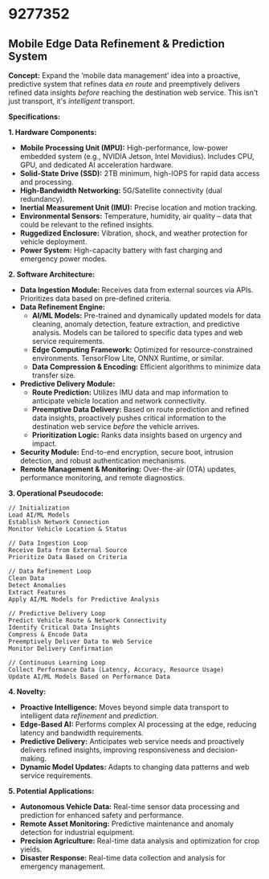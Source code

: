 # 9277352

## Mobile Edge Data Refinement & Prediction System

**Concept:** Expand the ‘mobile data management’ idea into a proactive, predictive system that refines data *en route* and preemptively delivers refined data insights *before* reaching the destination web service. This isn't just transport, it's *intelligent* transport.

**Specifications:**

**1. Hardware Components:**

*   **Mobile Processing Unit (MPU):** High-performance, low-power embedded system (e.g., NVIDIA Jetson, Intel Movidius). Includes CPU, GPU, and dedicated AI acceleration hardware.
*   **Solid-State Drive (SSD):** 2TB minimum, high-IOPS for rapid data access and processing.
*   **High-Bandwidth Networking:** 5G/Satellite connectivity (dual redundancy).
*   **Inertial Measurement Unit (IMU):** Precise location and motion tracking.
*   **Environmental Sensors:** Temperature, humidity, air quality – data that could be relevant to the refined insights.
*   **Ruggedized Enclosure:** Vibration, shock, and weather protection for vehicle deployment.
*   **Power System:** High-capacity battery with fast charging and emergency power modes.

**2. Software Architecture:**

*   **Data Ingestion Module:** Receives data from external sources via APIs. Prioritizes data based on pre-defined criteria.
*   **Data Refinement Engine:**
    *   **AI/ML Models:** Pre-trained and dynamically updated models for data cleaning, anomaly detection, feature extraction, and predictive analysis. Models can be tailored to specific data types and web service requirements.
    *   **Edge Computing Framework:** Optimized for resource-constrained environments. TensorFlow Lite, ONNX Runtime, or similar.
    *   **Data Compression & Encoding:** Efficient algorithms to minimize data transfer size.
*   **Predictive Delivery Module:**
    *   **Route Prediction:** Utilizes IMU data and map information to anticipate vehicle location and network connectivity.
    *   **Preemptive Data Delivery:** Based on route prediction and refined data insights, proactively pushes critical information to the destination web service *before* the vehicle arrives.
    *   **Prioritization Logic:** Ranks data insights based on urgency and impact.
*   **Security Module:** End-to-end encryption, secure boot, intrusion detection, and robust authentication mechanisms.
*   **Remote Management & Monitoring:** Over-the-air (OTA) updates, performance monitoring, and remote diagnostics.

**3. Operational Pseudocode:**

```
// Initialization
Load AI/ML Models
Establish Network Connection
Monitor Vehicle Location & Status

// Data Ingestion Loop
Receive Data from External Source
Prioritize Data Based on Criteria

// Data Refinement Loop
Clean Data
Detect Anomalies
Extract Features
Apply AI/ML Models for Predictive Analysis

// Predictive Delivery Loop
Predict Vehicle Route & Network Connectivity
Identify Critical Data Insights
Compress & Encode Data
Preemptively Deliver Data to Web Service
Monitor Delivery Confirmation

// Continuous Learning Loop
Collect Performance Data (Latency, Accuracy, Resource Usage)
Update AI/ML Models Based on Performance Data
```

**4. Novelty:**

*   **Proactive Intelligence:** Moves beyond simple data transport to intelligent data *refinement* and *prediction*.
*   **Edge-Based AI:** Performs complex AI processing at the edge, reducing latency and bandwidth requirements.
*   **Predictive Delivery:** Anticipates web service needs and proactively delivers refined insights, improving responsiveness and decision-making.
*   **Dynamic Model Updates:** Adapts to changing data patterns and web service requirements.

**5. Potential Applications:**

*   **Autonomous Vehicle Data:** Real-time sensor data processing and prediction for enhanced safety and performance.
*   **Remote Asset Monitoring:** Predictive maintenance and anomaly detection for industrial equipment.
*   **Precision Agriculture:** Real-time data analysis and optimization for crop yields.
*   **Disaster Response:** Real-time data collection and analysis for emergency management.